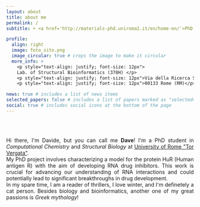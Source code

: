 ```yaml
---
layout: about
title: about me
permalink: /
subtitle: ☀️ <a href='http://materials-phd.uniroma2.it/en/home-en/'>PhD program</a> in Materials for Health, Environment and Energy <br> ☀️ Laboratory of <a href='http://structuralbiology.bio.uniroma2.it/'>Structural Biology and Bioinformatics</a>

profile:
  align: right
  image: foto_sito.png
  image_circular: true # crops the image to make it circular
  more_info: >
    <p style="text-align: justify; font-size: 12px">
    Lab. of Structural Bioinformatics (378H) </p>
    <p style="text-align: justify; font-size: 12px">Via della Ricerca Scientifica 1</p>
    <p style="text-align: justify; font-size: 12px">00133 Rome (RM)</p>

news: true # includes a list of news items
selected_papers: false # includes a list of papers marked as "selected={true}"
social: true # includes social icons at the bottom of the page
---
```


<br><br>

<p style="text-align: justify;">
Hi there, I'm Davide, but you can call me <b>Dave</b>! I'm a PhD student in <i>Computational Chemistry</i> and <i>Structural Biology</i> at <a href='https://web.uniroma2.it/en'>University of Rome "Tor Vergata"</a>.<br>
My PhD project involves characterizing a model for the protein HuR (Human antigen R) with the aim of developing RNA drug inhibitors. This work is crucial for advancing our understanding of RNA interactions and could potentially lead to significant breakthroughs in drug development. <br>
In my spare time, I am a reader of thrillers, I love winter, and I'm definetely a cat person. Besides biology and bioinformatics, another one of my great passions is <i>Greek mythology</i>!

<br><br>
<br><br>
<br><br>
